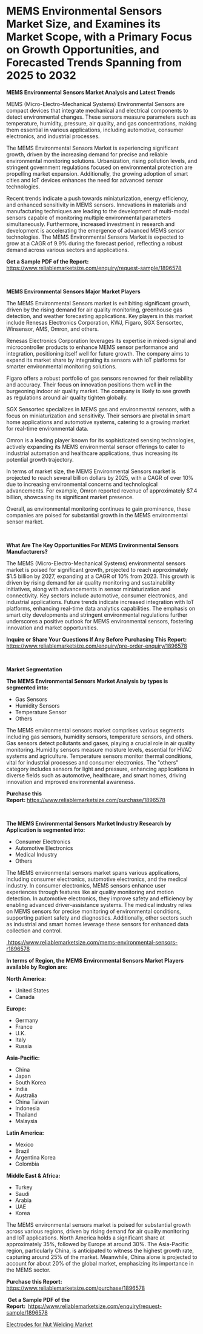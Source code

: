 <p><h1>MEMS Environmental Sensors Market Size, and Examines its Market Scope, with a Primary Focus on Growth Opportunities, and Forecasted Trends Spanning from 2025 to 2032</h1></p><p><strong>MEMS Environmental Sensors Market Analysis and Latest Trends</strong></p>
<p><p>MEMS (Micro-Electro-Mechanical Systems) Environmental Sensors are compact devices that integrate mechanical and electrical components to detect environmental changes. These sensors measure parameters such as temperature, humidity, pressure, air quality, and gas concentrations, making them essential in various applications, including automotive, consumer electronics, and industrial processes. </p><p>The MEMS Environmental Sensors Market is experiencing significant growth, driven by the increasing demand for precise and reliable environmental monitoring solutions. Urbanization, rising pollution levels, and stringent government regulations focused on environmental protection are propelling market expansion. Additionally, the growing adoption of smart cities and IoT devices enhances the need for advanced sensor technologies.</p><p>Recent trends indicate a push towards miniaturization, energy efficiency, and enhanced sensitivity in MEMS sensors. Innovations in materials and manufacturing techniques are leading to the development of multi-modal sensors capable of monitoring multiple environmental parameters simultaneously. Furthermore, increased investment in research and development is accelerating the emergence of advanced MEMS sensor technologies. The MEMS Environmental Sensors Market is expected to grow at a CAGR of 9.9% during the forecast period, reflecting a robust demand across various sectors and applications.</p></p>
<p><strong>Get a Sample PDF of the Report:&nbsp;</strong> <a href="https://www.reliablemarketsize.com/enquiry/request-sample/1896578?utm_campaign=2993&utm_medium=2&utm_source=Github&utm_content=ia&utm_term=07042025&utm_id=mems-environmental-sensors">https://www.reliablemarketsize.com/enquiry/request-sample/1896578</a></p>
<p>&nbsp;</p>
<p><strong>MEMS Environmental Sensors Major Market Players</strong></p>
<p><p>The MEMS Environmental Sensors market is exhibiting significant growth, driven by the rising demand for air quality monitoring, greenhouse gas detection, and weather forecasting applications. Key players in this market include Renesas Electronics Corporation, KWJ, Figaro, SGX Sensortec, Winsensor, AMS, Omron, and others. </p><p>Renesas Electronics Corporation leverages its expertise in mixed-signal and microcontroller products to enhance MEMS sensor performance and integration, positioning itself well for future growth. The company aims to expand its market share by integrating its sensors with IoT platforms for smarter environmental monitoring solutions.</p><p>Figaro offers a robust portfolio of gas sensors renowned for their reliability and accuracy. Their focus on innovation positions them well in the burgeoning indoor air quality market. The company is likely to see growth as regulations around air quality tighten globally.</p><p>SGX Sensortec specializes in MEMS gas and environmental sensors, with a focus on miniaturization and sensitivity. Their sensors are pivotal in smart home applications and automotive systems, catering to a growing market for real-time environmental data.</p><p>Omron is a leading player known for its sophisticated sensing technologies, actively expanding its MEMS environmental sensor offerings to cater to industrial automation and healthcare applications, thus increasing its potential growth trajectory.</p><p>In terms of market size, the MEMS Environmental Sensors market is projected to reach several billion dollars by 2025, with a CAGR of over 10% due to increasing environmental concerns and technological advancements. For example, Omron reported revenue of approximately $7.4 billion, showcasing its significant market presence.</p><p>Overall, as environmental monitoring continues to gain prominence, these companies are poised for substantial growth in the MEMS environmental sensor market.</p></p>
<p>&nbsp;</p>
<p><strong>What Are The Key Opportunities For MEMS Environmental Sensors Manufacturers?</strong></p>
<p><p>The MEMS (Micro-Electro-Mechanical Systems) environmental sensors market is poised for significant growth, projected to reach approximately $1.5 billion by 2027, expanding at a CAGR of 10% from 2023. This growth is driven by rising demand for air quality monitoring and sustainability initiatives, along with advancements in sensor miniaturization and connectivity. Key sectors include automotive, consumer electronics, and industrial applications. Future trends indicate increased integration with IoT platforms, enhancing real-time data analytics capabilities. The emphasis on smart city developments and stringent environmental regulations further underscores a positive outlook for MEMS environmental sensors, fostering innovation and market opportunities.</p></p>
<p><strong>Inquire or Share Your Questions If Any Before Purchasing This Report:</strong> <a href="https://www.reliablemarketsize.com/enquiry/pre-order-enquiry/1896578?utm_campaign=2993&utm_medium=2&utm_source=Github&utm_content=ia&utm_term=07042025&utm_id=mems-environmental-sensors">https://www.reliablemarketsize.com/enquiry/pre-order-enquiry/1896578</a></p>
<p>&nbsp;</p>
<p><strong>Market Segmentation</strong></p>
<p><strong>The MEMS Environmental Sensors Market Analysis by types is segmented into:</strong></p>
<p><ul><li>Gas Sensors</li><li>Humidity Sensors</li><li>Temperature Sensor</li><li>Others</li></ul></p>
<p><p>The MEMS environmental sensors market comprises various segments including gas sensors, humidity sensors, temperature sensors, and others. Gas sensors detect pollutants and gases, playing a crucial role in air quality monitoring. Humidity sensors measure moisture levels, essential for HVAC systems and agriculture. Temperature sensors monitor thermal conditions, vital for industrial processes and consumer electronics. The "others" category includes sensors for light and pressure, enhancing applications in diverse fields such as automotive, healthcare, and smart homes, driving innovation and improved environmental awareness.</p></p>
<p><strong>Purchase this Report:&nbsp;</strong><a href="https://www.reliablemarketsize.com/purchase/1896578?utm_campaign=2993&utm_medium=2&utm_source=Github&utm_content=ia&utm_term=07042025&utm_id=mems-environmental-sensors">https://www.reliablemarketsize.com/purchase/1896578</a></p>
<p>&nbsp;</p>
<p><strong>The MEMS Environmental Sensors Market Industry Research by Application is segmented into:</strong></p>
<p><ul><li>Consumer Electronics</li><li>Automotive Electronics</li><li>Medical Industry</li><li>Others</li></ul></p>
<p><p>The MEMS environmental sensors market spans various applications, including consumer electronics, automotive electronics, and the medical industry. In consumer electronics, MEMS sensors enhance user experiences through features like air quality monitoring and motion detection. In automotive electronics, they improve safety and efficiency by enabling advanced driver-assistance systems. The medical industry relies on MEMS sensors for precise monitoring of environmental conditions, supporting patient safety and diagnostics. Additionally, other sectors such as industrial and smart homes leverage these sensors for enhanced data collection and control.</p></p>
<p><a href="https://www.reliablemarketsize.com/mems-environmental-sensors-r1896578?utm_campaign=2993&utm_medium=2&utm_source=Github&utm_content=ia&utm_term=07042025&utm_id=mems-environmental-sensors">&nbsp;https://www.reliablemarketsize.com/mems-environmental-sensors-r1896578</a></p>
<p><strong>In terms of Region, the MEMS Environmental Sensors Market Players available by Region are:</strong></p>
<p>
    <p> <strong> North America: </strong>
        <ul>
            <li>United States</li>
            <li>Canada</li>
        </ul>
        </p> 
    <p> <strong> Europe: </strong>
        <ul>
            <li>Germany</li>
            <li>France</li>
            <li>U.K.</li>
            <li>Italy</li>
            <li>Russia</li>
        </ul>
        </p> 
    <p> <strong> Asia-Pacific: </strong>
        <ul>
            <li>China</li>
            <li>Japan</li>
            <li>South Korea</li>
            <li>India</li>
            <li>Australia</li>
            <li>China Taiwan</li>
            <li>Indonesia</li>
            <li>Thailand</li>
            <li>Malaysia</li>
        </ul>
        </p> 
    <p> <strong> Latin America: </strong>
        <ul>
            <li>Mexico</li>
            <li>Brazil</li>
            <li>Argentina Korea</li>
            <li>Colombia</li>
        </ul>
        </p> 
    <p> <strong> Middle East & Africa: </strong>
        <ul>
            <li>Turkey</li>
            <li>Saudi</li>
            <li>Arabia</li>
            <li>UAE</li>
            <li>Korea</li>
        </ul>
    </p>
    </p>
<p><p>The MEMS environmental sensors market is poised for substantial growth across various regions, driven by rising demand for air quality monitoring and IoT applications. North America holds a significant share at approximately 35%, followed by Europe at around 30%. The Asia-Pacific region, particularly China, is anticipated to witness the highest growth rate, capturing around 25% of the market. Meanwhile, China alone is projected to account for about 20% of the global market, emphasizing its importance in the MEMS sector.</p></p>
<p><strong>Purchase this Report: </strong><a href="https://www.reliablemarketsize.com/purchase/1896578?utm_campaign=2993&utm_medium=2&utm_source=Github&utm_content=ia&utm_term=07042025&utm_id=mems-environmental-sensors">https://www.reliablemarketsize.com/purchase/1896578</a></p>
<p>&nbsp;<strong>Get a Sample PDF of the Report:&nbsp;&nbsp;</strong><a href="https://www.reliablemarketsize.com/enquiry/request-sample/1896578?utm_campaign=2993&utm_medium=2&utm_source=Github&utm_content=ia&utm_term=07042025&utm_id=mems-environmental-sensors">https://www.reliablemarketsize.com/enquiry/request-sample/1896578</a></p>
<p><strong></strong></p>
<p><p><a href="https://github.com/xtysizov/Market-Research-Report-List-1/blob/main/electrodes-for-nut-welding-market.md?utm_campaign=2993&utm_medium=2&utm_source=Github&utm_content=ia&utm_term=07042025&utm_id=mems-environmental-sensors">Electrodes for Nut Welding Market</a></p></p>
